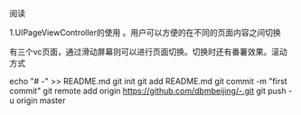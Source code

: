 阅读

1.UIPageViewController的使用 。用户可以方便的在不同的页面内容之间切换

有三个vc页面，通过滑动屏幕则可以进行页面切换。切换时还有番薯效果。滚动方式

echo "# -" >> README.md
git init
git add README.md
git commit -m "first commit"
git remote add origin https://github.com/dbmbeijing/-.git
git push -u origin master